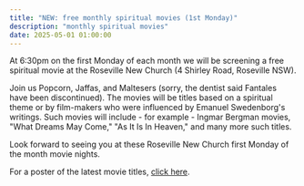 ```yaml
---
title: "NEW: free monthly spiritual movies (1st Monday)"
description: "monthly spiritual movies"
date: 2025-05-01 01:00:00
---
```


At 6:30pm on the first Monday of each month we will be screening a free spiritual movie at the Roseville New Church (4 Shirley Road, Roseville NSW).

Join us Popcorn, Jaffas, and Maltesers (sorry, the dentist said Fantales have been discontinued).
The movies will be titles based on a spiritual theme or by film-makers who were influenced by Emanuel Swedenborg's writings.
Such movies will include - for example - Ingmar Bergman movies, "What Dreams May Come," "As It Is In Heaven," and many more such titles.

Look forward to seeing you at these Roseville New Church first Monday of the month movie nights.

For a poster of the latest movie titles, [click here](https://static.swedenborg.com.au/pdf/fliers/SpiritualMovieNightsPoster.pdf).